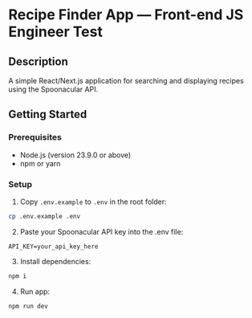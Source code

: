 # Recipe Finder App — Front-end JS Engineer Test

## Description

A simple React/Next.js application for searching and displaying recipes using the Spoonacular API.

## Getting Started

### Prerequisites

- Node.js (version 23.9.0 or above)
- npm or yarn

### Setup

1. Copy `.env.example` to `.env` in the root folder:

```bash
cp .env.example .env
```

2. Paste your Spoonacular API key into the .env file:

`API_KEY=your_api_key_here`

3. Install dependencies:

```bash
npm i
```

4. Run app:

`npm run dev`
